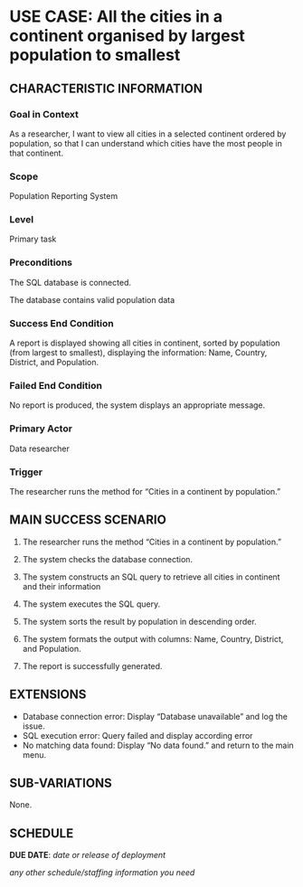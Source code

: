 # USE CASE: All the cities in a continent organised by largest population to smallest

## CHARACTERISTIC INFORMATION

### Goal in Context


As a researcher, I want to view all cities in a selected continent ordered by population, so that I can understand which cities have the most people in that continent.


### Scope

Population Reporting System

### Level

Primary task

### Preconditions

The SQL database is connected.

The database contains valid population data

### Success End Condition

A report is displayed showing all cities in continent, sorted by population (from largest to smallest), displaying the information: Name, Country, District, and Population.

### Failed End Condition

No report is produced, the system displays an appropriate message.

### Primary Actor

Data researcher

### Trigger

The researcher runs the method for “Cities in a continent by population.”

## MAIN SUCCESS SCENARIO

1. The researcher runs the method “Cities in a continent by population.”

2. The system checks the database connection.

3. The system constructs an SQL query to retrieve all cities in continent and their information

4. The system executes the SQL query.

5. The system sorts the result by population in descending order.

6. The system formats the output with columns: Name, Country, District, and Population.

7. The report is successfully generated.

## EXTENSIONS

- Database connection error: Display “Database unavailable” and log the issue.
- SQL execution error: Query failed and display according error
- No matching data found: Display “No data found.” and return to the main menu.

## SUB-VARIATIONS

None.

## SCHEDULE

**DUE DATE**: *date or release of deployment*

*any other schedule/staffing information you need*
